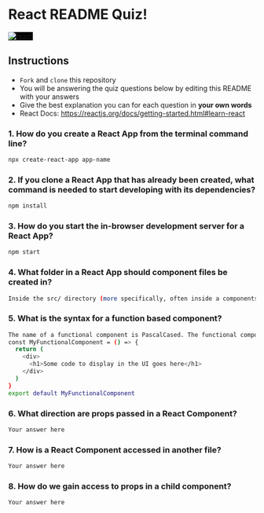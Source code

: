 # React README Quiz!

<div>
  <img alt="react" style="background-color: black" src="https://betabeers.com/static/uploads/blog/20170420_React_logo_wordmark.png" />
</div>

## Instructions

- `Fork` and `clone` this repository
- You will be answering the quiz questions below by editing this README with your answers
- Give the best explanation you can for each question in **your own words**
- React Docs: https://reactjs.org/docs/getting-started.html#learn-react

### 1. How do you create a React App from the terminal command line?

```sh
npx create-react-app app-name
```

### 2. If you clone a React App that has already been created, what command is needed to start developing with its dependencies?

```sh
npm install
```

### 3. How do you start the in-browser development server for a React App?

```sh
npm start
```

### 4. What folder in a React App should component files be created in?

```sh
Inside the src/ directory (more specifically, often inside a components/ subdirectory within src/)
```

### 5. What is the syntax for a function based component?

```sh
The name of a functional component is PascalCased. The functional component body includes component-specific variables and logic, and it must include a return statement to display UI elements. Beneath the functional component declaration, we must include an export statement. Here is an example of a functional component:
const MyFunctionalComponent = () => {
  return (
    <div>
      <h1>Some code to display in the UI goes here</h1>
    </div>
  )
}
export default MyFunctionalComponent
```

### 6. What direction are props passed in a React Component?

```sh
Your answer here
```

### 7. How is a React Component accessed in another file?

```sh
Your answer here
```

### 8. How do we gain access to props in a child component?

```sh
Your answer here
```
